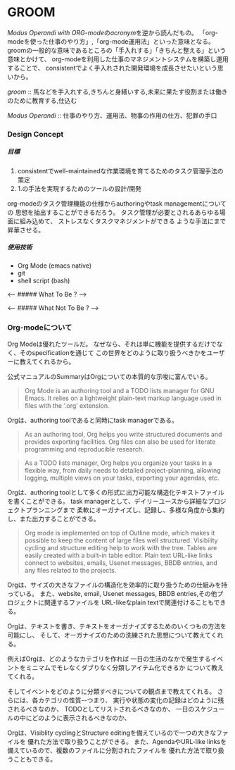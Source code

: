 # GROOM

*Modus Operandi with ORG-mode*の*acronym*を逆から読んだもの。
「org-modeを使った仕事のやり方」,「org-mode運用法」といった意味となる。
groomの一般的な意味であるところの「手入れする」「きちんと整える」という意味とかけて、
org-modeを利用した仕事のマネジメントシステムを構築し運用することで、
consistentでよく手入れされた開発環境を成長させたいという思いから。

*groom* :: 
馬などを手入れする,きちんと身繕いする,未来に果たす役割または働きのために教育する,仕込む

*Modus Operandi* ::
仕事のやり方、運用法、物事の作用の仕方、犯罪の手口  

### Design Concept

##### 目標

1. consistentでwell-maintainedな作業環境を育てるためのタスク管理手法の策定
1. 1.の手法を実現するためのツールの設計/開発

org-modeのタスク管理機能の仕様からauthoringやtask managementについての
思想を抽出することができるだろう。
タスク管理が必要とされるあらゆる場面に組み込めて、
ストレスなくタスクマネジメントができる
ような手法にまで昇華させる。

##### 使用技術

+ Org Mode (emacs native)
+ git
+ shell script (bash)


<-- ##### What To Be ? -->


<-- ##### What Not To Be ? -->




### Org-modeについて

Org Modeは優れたツールだ。
なぜなら、それは単に機能を提供するだけでなく、そのspecificationを通じて
この世界をどのように取り扱うべきかをユーザーに教えてくれるから。

公式マニュアルのSummaryはOrgについての本質的な示唆に富んでいる。

> Org Mode is an authoring tool and a TODO lists manager for GNU Emacs. It relies on a lightweight plain-text markup language used in files with the ‘.org’ extension.

Orgは、authoring toolであると同時にtask managerである。

> As an authoring tool, Org helps you write structured documents and provides exporting facilities. Org files can also be used for literate programming and reproducible research.

> As a TODO lists manager, Org helps you organize your tasks in a flexible way, from daily needs to detailed project-planning, allowing logging, multiple views on your tasks, exporting your agendas, etc.

Orgは、authoring toolとして多くの形式に出力可能な構造化テキストファイルを書くことができる。
task managerとして、デイリーユースから詳細なプロジェクトプランニングまで
柔軟にオーガナイズし、記録し、多様な角度から集約し、また出力することができる。

> Org mode is implemented on top of Outline mode, which makes it possible to keep the content of large files well structured. Visibility cycling and structure editing help to work with the tree. Tables are easily created with a built-in table editor. Plain text URL-like links connect to websites, emails, Usenet messages, BBDB entries, and any files related to the projects.

Orgは、サイズの大きなファイルの構造化を効率的に取り扱うための仕組みを持っている。
また、website, email, Usenet messages, BBDB entries,その他プロジェクトに関連するファイルを
URL-likeなplain textで関連付けることもできる。


Orgは、テキストを書き、テキストをオーガナイズするためのいくつもの方法を可能にし、
そして、オーガナイズのための洗練された思想について教えてくれる。

例えばOrgは、どのようなカテゴリを作れば
一日の生活のなかで発生するイベントをミニマムでモレなくダブりなく分類しアイテム化できるか
について教えてくれる。

そしてイベントをどのように分類すべきについての観点まで教えてくれる。
さらには、各カテゴリの性質--つまり、
実行や状態の変化の記録はどのように残されるべきなのか、
TODOとしてリストされるべきなのか、
一日のスケジュールの中にどのように表示されるべきなのか、

Orgは、Visiblity cyclingとStructure editingを備えているので一つの大きなファイルを
優れた方法で取り扱うことができる。
また、AgendaやURL-like linksを備えているので、複数のファイルに分割されたファイルを
優れた方法で取り扱うこともできる。


